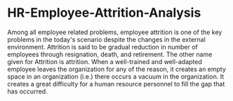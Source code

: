 # HR-Employee-Attrition-Analysis
Among all employee related problems, employee attrition is one of the key problems in the today's scenario despite the changes in the external environment. Attrition is said to be gradual reduction in number of employees through resignation, death, and retirement. The other name given for Attrition is attrition. When a well-trained and well-adapted employee leaves the organization for any of the reason, it creates an empty space in an organization (i.e.) there occurs a vacuum in the organization. It creates a great difficulty for a human resource personnel to fill the gap that has occurred.
